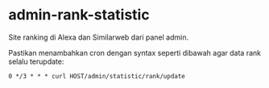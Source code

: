 # admin-rank-statistic

Site ranking di Alexa dan Similarweb dari panel admin.

Pastikan menambahkan cron dengan syntax seperti dibawah agar data rank selalu terupdate:

```
0 */3 * * * curl HOST/admin/statistic/rank/update
```